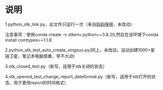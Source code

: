# 说明

1.python_stk_link.py，此文件只运行一次（来自[妈妈咪呀](https://zhuanlan.zhihu.com/p/260657677)，未改动）

注意事项：使用conda create -n stkenv python==3.8.20,然后在该环境下conda install comtypes==1.1.8

2.python_stk_test_auto_create_xingzuo.py(同上，未改动，自动创建1000+星链卫星，笔记本电脑慎重，带不大动)

3.stk_closed_test.py（新写，适用于stk关闭的状态）

4.stk_opened_test_change_report_dateformat.py（新写，适用于stk打开的状态，用于更改report的时间格式）
